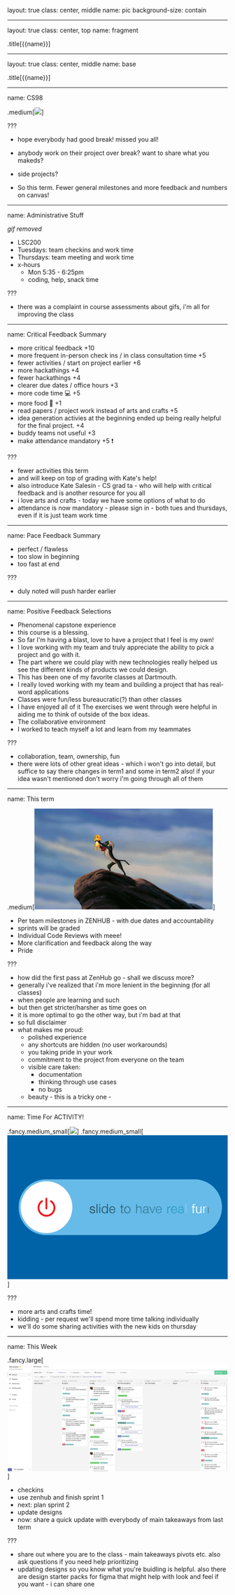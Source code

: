layout: true
class: center, middle
name: pic
background-size: contain

---

layout: true
class: center, top
name: fragment

.title[{{name}}]

---
layout: true
class: center, middle
name: base

.title[{{name}}]

---
name: CS98

.medium[![](https://media.giphy.com/media/APchGXnNFaAT6JhuZu/giphy.gif)]
<!-- .medium_small[![](https://media.giphy.com/media/uos5sW7pBy5W0/giphy.gif)] -->


???
* hope everybody had good break! missed you all!

* anybody work on their project over break?  want to share what you makeds?  
* side projects?

* So this term.  Fewer general milestones and more feedback and numbers on canvas!  


---
name: Administrative Stuff

<!-- .medium_small[![](https://media.giphy.com/media/7o6JghTx4mn84/giphy.gif)] -->
*gif removed*

* LSC200
* Tuesdays: team checkins and work time
* Thursdays: team meeting and work time
* x-hours
  * Mon 5:35 - 6:25pm
  * coding, help, snack time

???
* there was a complaint in course assessments about gifs, i'm all for improving the class 



---
name:  Critical Feedback Summary

* more critical feedback +10
* more frequent in-person check ins / in class consultation time +5
* fewer activities / start on project earlier +6
* more hackathings +4
* fewer hackathings +4
* clearer due dates / office hours +3
* more code time 💻 +5
* more food 🍕 +1
* read papers / project work instead of arts and crafts +5
* idea generation activies at the beginning ended up being really helpful for the final project. +4
* buddy teams not useful +3
* make attendance mandatory +5 ❗️

???
* fewer activities this term
* and will keep on top of grading with Kate's help!
* also introduce Kate Salesin - CS grad ta - who will help with critical feedback and is another resource for you all
* i love arts and crafts - today we have some options of what to do
* attendance is now mandatory - please sign in - both tues and thursdays, even if it is just team work time


---
name:  Pace Feedback Summary

* perfect / flawless
* too slow in beginning
* too fast at end

???
* duly noted will push harder earlier


---
name:  Positive Feedback Selections

* Phenomenal capstone experience
* this course is a blessing. 
* So far I'm having a blast, love to have a project that I feel is my own!
* I love working with my team and truly appreciate the ability to pick a project and go with it.
* The part where we could play with new technologies really helped us see the different kinds of products we could design.
* This has been one of my favorite classes at Dartmouth.
* I really loved working with my team and building a project that has real-word applications
* Classes were fun/less bureaucratic(?) than other classes
* I have enjoyed all of it  The exercises we went through were helpful in aiding me to think of outside of the box ideas.
* The collaborative environment
* I worked to teach myself a lot and learn from my teammates




???
* collaboration, team, ownership, fun
* there were lots of other great ideas - which i won't go into detail, but suffice to say there changes in term1 and some in term2 also!  if your idea wasn't mentioned don't worry i'm going through all of them


---
name:  This term

.medium[![](img/pride-rock.gif)]


* Per team milestones in ZENHUB - with due dates and accountability
* sprints will be graded
* Individual Code Reviews with meee!
* More clarification and feedback along the way
* Pride


???
* how did the first pass at ZenHub go - shall we discuss more?
* generally i've realized that i'm more lenient in the beginning (for all classes)
* when people are learning and such
* but then get stricter/harsher as time goes on
* it is more optimal to go the other way, but i'm bad at that
* so full disclaimer
* what makes me proud:
  * polished experience
  * any shortcuts are hidden (no user workarounds)
  * you taking pride in your work
  * commitment to the project from everyone on the team
  * visible care taken:
    * documentation
    * thinking through use cases
    * no bugs
  * beauty - this is a tricky one - 



---
name: Time For ACTIVITY!

.fancy.medium_small[![](img/activity.gif)]
.fancy.medium_small[![](img/slideforfun.gif)]

???
* more arts and crafts time!
* kidding - per request we'll spend more time talking individually
* we'll do some sharing activities with the new kids on thursday




---
name: This Week

.fancy.large[![](img/zenhub.jpg)]

* checkins
* use zenhub and finish sprint 1
* next: plan sprint 2
* update designs
* now: share a quick update with everybody of main takeaways from last term

???
*  share out where you are to the class - main takeaways pivots etc. also ask questions if you need help prioritizing
*  updating designs so you know what you're buidling is helpful.  also there are design starter packs for figma that might help with look and feel if you want - i can share one


